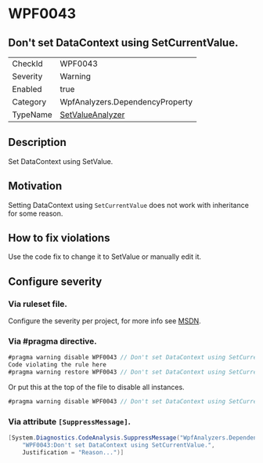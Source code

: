 # WPF0043
## Don't set DataContext using SetCurrentValue.

<!-- start generated table -->
<table>
<tr>
  <td>CheckId</td>
  <td>WPF0043</td>
</tr>
<tr>
  <td>Severity</td>
  <td>Warning</td>
</tr>
<tr>
  <td>Enabled</td>
  <td>true</td>
</tr>
<tr>
  <td>Category</td>
  <td>WpfAnalyzers.DependencyProperty</td>
</tr>
<tr>
  <td>TypeName</td>
  <td><a href="https://github.com/DotNetAnalyzers/WpfAnalyzers/blob/master/WpfAnalyzers/NodeAnalyzers/SetValueAnalyzer.cs">SetValueAnalyzer</a></td>
</tr>
</table>
<!-- end generated table -->

## Description

Set DataContext using SetValue.

## Motivation

Setting DataContext using `SetCurrentValue` does not work with inheritance for some reason.

## How to fix violations

Use the code fix to change it to SetValue or manually edit it.

<!-- start generated config severity -->
## Configure severity

### Via ruleset file.

Configure the severity per project, for more info see [MSDN](https://msdn.microsoft.com/en-us/library/dd264949.aspx).

### Via #pragma directive.
```C#
#pragma warning disable WPF0043 // Don't set DataContext using SetCurrentValue.
Code violating the rule here
#pragma warning restore WPF0043 // Don't set DataContext using SetCurrentValue.
```

Or put this at the top of the file to disable all instances.
```C#
#pragma warning disable WPF0043 // Don't set DataContext using SetCurrentValue.
```

### Via attribute `[SuppressMessage]`.

```C#
[System.Diagnostics.CodeAnalysis.SuppressMessage("WpfAnalyzers.DependencyProperty", 
    "WPF0043:Don't set DataContext using SetCurrentValue.", 
    Justification = "Reason...")]
```
<!-- end generated config severity -->